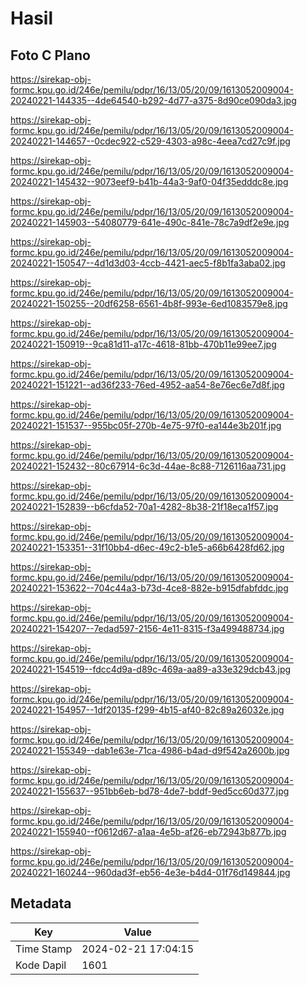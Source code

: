 # Hasil

## Foto C Plano

https://sirekap-obj-formc.kpu.go.id/246e/pemilu/pdpr/16/13/05/20/09/1613052009004-20240221-144335--4de64540-b292-4d77-a375-8d90ce090da3.jpg

https://sirekap-obj-formc.kpu.go.id/246e/pemilu/pdpr/16/13/05/20/09/1613052009004-20240221-144657--0cdec922-c529-4303-a98c-4eea7cd27c9f.jpg

https://sirekap-obj-formc.kpu.go.id/246e/pemilu/pdpr/16/13/05/20/09/1613052009004-20240221-145432--9073eef9-b41b-44a3-9af0-04f35edddc8e.jpg

https://sirekap-obj-formc.kpu.go.id/246e/pemilu/pdpr/16/13/05/20/09/1613052009004-20240221-145903--54080779-641e-490c-841e-78c7a9df2e9e.jpg

https://sirekap-obj-formc.kpu.go.id/246e/pemilu/pdpr/16/13/05/20/09/1613052009004-20240221-150547--4d1d3d03-4ccb-4421-aec5-f8b1fa3aba02.jpg

https://sirekap-obj-formc.kpu.go.id/246e/pemilu/pdpr/16/13/05/20/09/1613052009004-20240221-150255--20df6258-6561-4b8f-993e-6ed1083579e8.jpg

https://sirekap-obj-formc.kpu.go.id/246e/pemilu/pdpr/16/13/05/20/09/1613052009004-20240221-150919--9ca81d11-a17c-4618-81bb-470b11e99ee7.jpg

https://sirekap-obj-formc.kpu.go.id/246e/pemilu/pdpr/16/13/05/20/09/1613052009004-20240221-151221--ad36f233-76ed-4952-aa54-8e76ec6e7d8f.jpg

https://sirekap-obj-formc.kpu.go.id/246e/pemilu/pdpr/16/13/05/20/09/1613052009004-20240221-151537--955bc05f-270b-4e75-97f0-ea144e3b201f.jpg

https://sirekap-obj-formc.kpu.go.id/246e/pemilu/pdpr/16/13/05/20/09/1613052009004-20240221-152432--80c67914-6c3d-44ae-8c88-7126116aa731.jpg

https://sirekap-obj-formc.kpu.go.id/246e/pemilu/pdpr/16/13/05/20/09/1613052009004-20240221-152839--b6cfda52-70a1-4282-8b38-21f18eca1f57.jpg

https://sirekap-obj-formc.kpu.go.id/246e/pemilu/pdpr/16/13/05/20/09/1613052009004-20240221-153351--31f10bb4-d6ec-49c2-b1e5-a66b6428fd62.jpg

https://sirekap-obj-formc.kpu.go.id/246e/pemilu/pdpr/16/13/05/20/09/1613052009004-20240221-153622--704c44a3-b73d-4ce8-882e-b915dfabfddc.jpg

https://sirekap-obj-formc.kpu.go.id/246e/pemilu/pdpr/16/13/05/20/09/1613052009004-20240221-154207--7edad597-2156-4e11-8315-f3a499488734.jpg

https://sirekap-obj-formc.kpu.go.id/246e/pemilu/pdpr/16/13/05/20/09/1613052009004-20240221-154519--fdcc4d9a-d89c-469a-aa89-a33e329dcb43.jpg

https://sirekap-obj-formc.kpu.go.id/246e/pemilu/pdpr/16/13/05/20/09/1613052009004-20240221-154957--1df20135-f299-4b15-af40-82c89a26032e.jpg

https://sirekap-obj-formc.kpu.go.id/246e/pemilu/pdpr/16/13/05/20/09/1613052009004-20240221-155349--dab1e63e-71ca-4986-b4ad-d9f542a2600b.jpg

https://sirekap-obj-formc.kpu.go.id/246e/pemilu/pdpr/16/13/05/20/09/1613052009004-20240221-155637--951bb6eb-bd78-4de7-bddf-9ed5cc60d377.jpg

https://sirekap-obj-formc.kpu.go.id/246e/pemilu/pdpr/16/13/05/20/09/1613052009004-20240221-155940--f0612d67-a1aa-4e5b-af26-eb72943b877b.jpg

https://sirekap-obj-formc.kpu.go.id/246e/pemilu/pdpr/16/13/05/20/09/1613052009004-20240221-160244--960dad3f-eb56-4e3e-b4d4-01f76d149844.jpg


## Metadata

| Key        | Value               |
| ---------- | ------------------- |
| Time Stamp | 2024-02-21 17:04:15 |
| Kode Dapil | 1601                |



